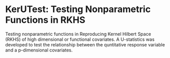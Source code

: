 # KerUTest: Testing Nonparametric Functions in RKHS
Testing nonparametric functions in Reproducing Kernel Hilbert Space (RKHS) of high dimensional or functional covariates. A U-statistics was developed to test the relationship between the quntitative response variable and a p-dimensional covariates.
